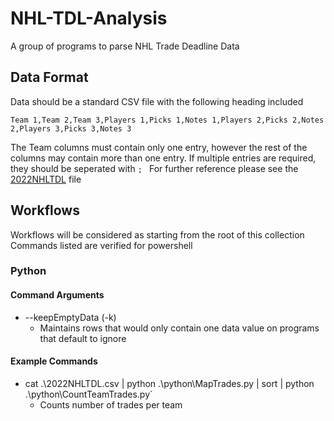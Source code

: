# NHL-TDL-Analysis
A group of programs to parse NHL Trade Deadline Data

## Data Format
Data should be a standard CSV file with the following heading included
```csv
Team 1,Team 2,Team 3,Players 1,Picks 1,Notes 1,Players 2,Picks 2,Notes 2,Players 3,Picks 3,Notes 3
```
The Team columns must contain only one entry, however the rest of the columns may contain more than one entry. If multiple entries are required, they should be seperated with `; `
For further reference please see the [2022NHLTDL](./2022NHLTDL.csv) file

## Workflows
Workflows will be considered as starting from the root of this collection
Commands listed are verified for powershell
### Python
#### Command Arguments
- --keepEmptyData (-k)
  - Maintains rows that would only contain one data value on programs that default to ignore
#### Example Commands
- cat .\2022NHLTDL.csv | python .\python\MapTrades.py | sort | python .\python\CountTeamTrades.py`
  - Counts number of trades per team